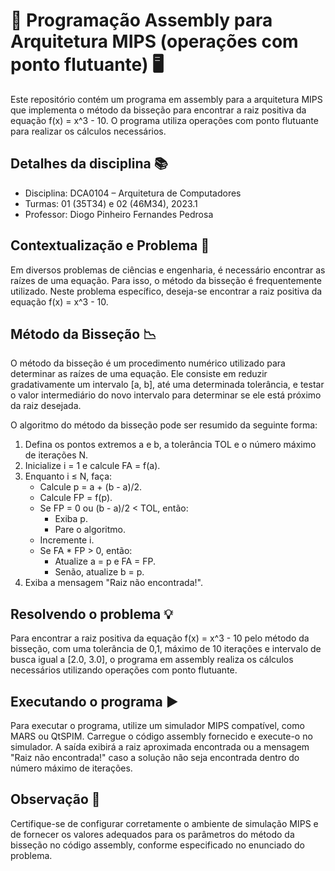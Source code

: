 # 🌟 Programação Assembly para Arquitetura MIPS (operações com ponto flutuante) 🖥️

Este repositório contém um programa em assembly para a arquitetura MIPS que implementa o método da bisseção para encontrar a raiz positiva da equação f(x) = x^3 - 10. O programa utiliza operações com ponto flutuante para realizar os cálculos necessários.

## Detalhes da disciplina 📚

- Disciplina: DCA0104 – Arquitetura de Computadores
- Turmas: 01 (35T34) e 02 (46M34), 2023.1
- Professor: Diogo Pinheiro Fernandes Pedrosa

## Contextualização e Problema 🧐

Em diversos problemas de ciências e engenharia, é necessário encontrar as raízes de uma equação. Para isso, o método da bisseção é frequentemente utilizado. Neste problema específico, deseja-se encontrar a raiz positiva da equação f(x) = x^3 - 10.

## Método da Bisseção 📉

O método da bisseção é um procedimento numérico utilizado para determinar as raízes de uma equação. Ele consiste em reduzir gradativamente um intervalo [a, b], até uma determinada tolerância, e testar o valor intermediário do novo intervalo para determinar se ele está próximo da raiz desejada.

O algoritmo do método da bisseção pode ser resumido da seguinte forma:

1. Defina os pontos extremos a e b, a tolerância TOL e o número máximo de iterações N.
2. Inicialize i = 1 e calcule FA = f(a).
3. Enquanto i ≤ N, faça:
   - Calcule p = a + (b - a)/2.
   - Calcule FP = f(p).
   - Se FP = 0 ou (b - a)/2 < TOL, então:
     - Exiba p.
     - Pare o algoritmo.
   - Incremente i.
   - Se FA * FP > 0, então:
     - Atualize a = p e FA = FP.
     - Senão, atualize b = p.
4. Exiba a mensagem "Raiz não encontrada!".

## Resolvendo o problema 💡

Para encontrar a raiz positiva da equação f(x) = x^3 - 10 pelo método da bisseção, com uma tolerância de 0,1, máximo de 10 iterações e intervalo de busca igual a [2.0, 3.0], o programa em assembly realiza os cálculos necessários utilizando operações com ponto flutuante.

## Executando o programa ▶️

Para executar o programa, utilize um simulador MIPS compatível, como MARS ou QtSPIM. Carregue o código assembly fornecido e execute-o no simulador. A saída exibirá a raiz aproximada encontrada ou a mensagem "Raiz não encontrada!" caso a solução não seja encontrada dentro do número máximo de iterações.

## Observação 📝

Certifique-se de configurar corretamente o ambiente de simulação MIPS e de fornecer os valores adequados para os parâmetros do método da bisseção no código assembly, conforme especificado no enunciado do problema.